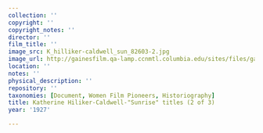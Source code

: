 ```yaml
---
collection: ''
copyright: ''
copyright_notes: ''
director: ''
film_title: ''
image_src: K_hilliker-caldwell_sun_82603-2.jpg
image_url: http://gainesfilm.qa-lamp.ccnmtl.columbia.edu/sites/files/gainesfilm/images/K_hilliker-caldwell_sun_82603-2.jpg
location: ''
notes: ''
physical_description: ''
repository: ''
taxonomies: [Document, Women Film Pioneers, Historiography]
title: Katherine Hiliker-Caldwell-"Sunrise" titles (2 of 3)
year: '1927'

---
```

